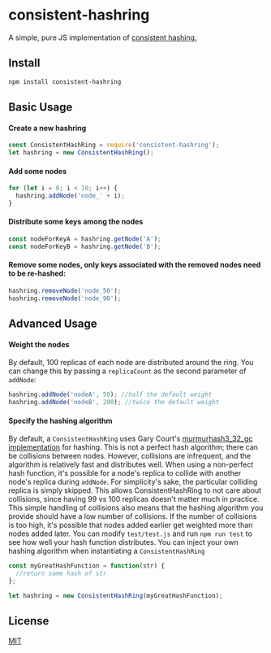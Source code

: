 # consistent-hashring

A simple, pure JS implementation of [consistent hashing.](https://en.wikipedia.org/wiki/Consistent_hashing)

## Install
```bash
npm install consistent-hashring
```

## Basic Usage

#### Create a new hashring
```js
const ConsistentHashRing = require('consistent-hashring');
let hashring = new ConsistentHashRing();
```

#### Add some nodes
```js
for (let i = 0; i < 10; i++) {
  hashring.addNode('node_' + i);
}
```

#### Distribute some keys among the nodes
```js
const nodeForKeyA = hashring.getNode('A');
const nodeForKeyB = hashring.getNode('B');
```
	
#### Remove some nodes, only keys associated with the removed nodes need to be re-hashed:
```js
hashring.removeNode('node_50');
hashring.removeNode('node_90');
```

## Advanced Usage

#### Weight the nodes
By default, 100 replicas of each node are distributed around the ring.
You can change this by passing a `replicaCount` as the second parameter of `addNode`:
```js
hashring.addNode('nodeA', 50); //half the default weight
hashring.addNode('nodeB', 200); //twice the default weight
```

#### Specify the hashing algorithm
By default, a `ConsistentHashRing` uses 
Gary Court's [murmurhash3_32_gc implementation](http://github.com/garycourt/murmurhash-js)
for hashing.
This is not a perfect hash algorithm; there can be collisions between nodes.
However, collisions are infrequent, and the algorithm is relatively fast and distributes well.
When using a non-perfect hash function, it's possible for a
node's replica to collide with another node's replica during `addNode`.
For simplicity's sake, the particular colliding replica is simply skipped.
This allows ConsistentHashRing to not care about collisions, since having 99 vs 100 replicas
doesn't matter much in practice. 
This simple handling of collisions also means that the hashing algorithm you provide should
have a low number of collisions. If the number of collisions is too high, it's possible
that nodes added earlier get weighted more than nodes added later. 
You can modify `test/test.js` and run `npm run test` to see how
well your hash function distributes.
You can inject your own hashing algorithm when instantiating a `ConsistentHashRing`

```js
const myGreatHashFunction = function(str) {
  //return some hash of str
};

let hashring = new ConsistentHashRing(myGreatHashFunction);
```

## License

[MIT](LICENSE)